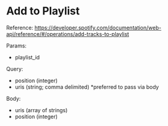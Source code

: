 ﻿# Add to Playlist

Reference: https://developer.spotify.com/documentation/web-api/reference/#/operations/add-tracks-to-playlist

Params:
- playlist_id

Query:
- position (integer)
- uris (string; comma delimited) *preferred to pass via body

Body:
- uris (array of strings)
- position (integer)
